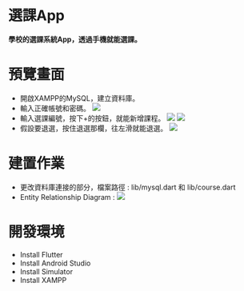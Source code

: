 # 選課App
**學校的選課系統App，透過手機就能選課。**
# 預覽畫面
* 開啟XAMPP的MySQL，建立資料庫。
* 輸入正確帳號和密碼。
    ![](https://i.imgur.com/EiuJjtD.gif)
* 輸入選課編號，按下+的按鈕，就能新增課程。
    ![](https://i.imgur.com/aY421Ue.png)
    ![](https://i.imgur.com/0RscIbc.gif)
* 假設要退選，按住退選那欄，往左滑就能退選。
    ![](https://i.imgur.com/BHB03NG.png)
# 建置作業
* 更改資料庫連接的部分，檔案路徑 : lib/mysql.dart 和 lib/course.dart
* Entity Relationship Diagram :
   ![](https://i.imgur.com/nCvReBG.png)
# 開發環境
* Install Flutter
* Install Android Studio 
* Install Simulator
* Install XAMPP
    




